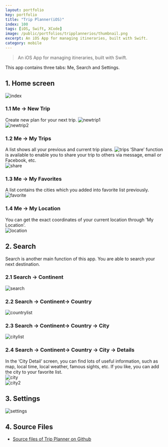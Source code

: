 ```yaml
---
layout: portfolio
key: portfolio
title: "Trip Planner(iOS)"
index: 100
tags: [iOS, Swift, XCode]
image: /public/portfolios/tripplannerios/thumbnail.png
excerpt: An iOS App for managing itineraries, built with Swift.
category: mobile
---
```


> An iOS App for managing itineraries, built with Swift.

This app contains three tabs: Me, Search and Settings.  

## 1. Home screen  
![index](/public/portfolios/tripplannerios/index.png "index")  
### 1.1 Me -> New Trip
Create new plan for your next trip.
![newtrip1](/public/portfolios/tripplannerios/newtrip1.png "newtrip1")  
![newtrip2](/public/portfolios/tripplannerios/newtrip2.png "newtrip2")  
### 1.2 Me -> My Trips
A list shows all your previous and current trip plans.
![trips](/public/portfolios/tripplannerios/trips.png "trips")
‘Share’ function is available to enable you to share your trip to others via message, email or Facebook, etc.  
![share](/public/portfolios/tripplannerios/share.png "share")
### 1.3 Me -> My Favorites
A list contains the cities which you added into favorite list previously.  
![favorite](/public/portfolios/tripplannerios/favorite.png "favorite")
### 1.4 Me -> My Location
You can get the exact coordinates of your current location through 'My Location'.  
![location](/public/portfolios/tripplannerios/location.png "location")  
## 2. Search
Search is another main function of this app. You are able to search your next destination.  
### 2.1 Search -> Continent
![search](/public/portfolios/tripplannerios/search.png "search")  
### 2.2 Search -> Continent-> Country
![countrylist](/public/portfolios/tripplannerios/countrylist.png "countrylist")  
### 2.3 Search -> Continent-> Country -> City
![citylist](/public/portfolios/tripplannerios/citylist.png "citylist")
### 2.4 Search -> Continent-> Country -> City -> Details
In the ‘City Detail’ screen, you can find lots of useful information, such as map, local time, local weather, famous sights, etc. If you like, you can add the city to your favorite list.  
![city](/public/portfolios/tripplannerios/city.png "city")  
![city2](/public/portfolios/tripplannerios/city2.png "city2")
## 3. Settings  
![settings](/public/portfolios/tripplannerios/settings.png "settings")  
## 4. Source Files
* [Source files of Trip Planner on Github](https://github.com/jojozhuang/Portfolio/tree/master/TripPlanner/TripPlanneriOS)
